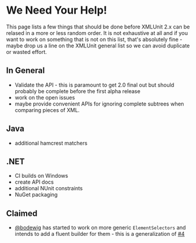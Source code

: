 We Need Your Help!
==================

This page lists a few things that should be done before XMLUnit 2.x
can be relased in a more or less random order.  It is not exhaustive
at all and if you want to work on something that is not on this list,
that's absolutely fine - maybe drop us a line on the XMLUnit general
list so we can avoid duplicate or wasted effort.

In General
----------

* Validate the API - this is paramount to get 2.0 final out but should
  probably be complete before the first alpha release
* work on the open issues
* maybe provide convenient APIs for ignoring complete subtrees when
  comparing pieces of XML.

Java
----

* additional hamcrest matchers

.NET
----

* CI builds on Windows
* create API docs
* additional NUnit constraints
* NuGet packaging

Claimed
-------

* [@bodewig](https://github.com/bodewig) has started to work on more
  generic `ElementSelectors` and intends to add a fluent builder for
  them - this is a generalization of
  [#4](https://github.com/xmlunit/xmlunit/issues/4)

